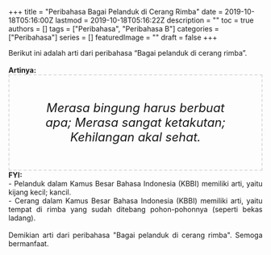 +++
title = "Peribahasa Bagai Pelanduk di Cerang Rimba"
date = 2019-10-18T05:16:00Z
lastmod = 2019-10-18T05:16:22Z
description = ""
toc = true
authors = []
tags = ["Peribahasa", "Peribahasa B"]
categories = ["Peribahasa"]
series = []
featuredImage = ""
draft = false
+++

<div dir="ltr" style="text-align: left;" trbidi="on"><div style="text-align: justify;">Berikut ini adalah arti dari peribahasa “Bagai pelanduk di cerang rimba”.</div><br /><div style="text-align: justify;"><b>Artinya:</b></div><div style="border: 2px dashed #ddd; font-size: 24px; height: auto; margin: 0 auto; padding: 50px; text-align: center; width: auto;"><i>Merasa bingung harus berbuat apa; Merasa sangat ketakutan; Kehilangan akal sehat.</i></div><div style="text-align: justify;"><b>FYI:</b><br />- Pelanduk dalam Kamus Besar Bahasa Indonesia (KBBI) memiliki arti, yaitu kijang kecil; kancil.<br />- Cerang dalam Kamus Besar Bahasa Indonesia (KBBI) memiliki arti, yaitu tempat di rimba yang sudah ditebang pohon-pohonnya (seperti bekas ladang).<br /><br /></div><div style="text-align: justify;">Demikian arti dari peribahasa "Bagai pelanduk di cerang rimba". Semoga bermanfaat.</div></div>
